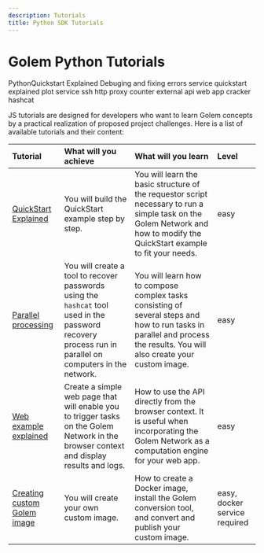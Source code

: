 ```yaml
---
description: Tutorials
title: Python SDK Tutorials
---
```


# Golem Python Tutorials


PythonQuickstart Explained
Debuging and fixing errors
service quickstart explained
plot service
ssh
http proxy
counter
external api
web app
cracker
hashcat


JS tutorials are designed for developers who want to learn Golem concepts by a practical realization of proposed project challenges. 
Here is a list of available tutorials and their content:

| Tutorial  | What will you achieve | What will you learn  | Level |
|:----------|:----------------------|:---------------------|:------|
| [QuickStart Explained](/docs/creators/javascript/tutorials/quickstart-explained)  | You will build the QuickStart example step by step.  | You will learn the basic structure of the requestor script necessary to run a simple task on the Golem Network and how to modify the QuickStart example to fit your needs. | easy |
| [Parallel processing](/docs/creators/javascript/tutorials/running-parallel-tasks)  | You will create a tool to recover passwords using the `hashcat` tool used in the password recovery process run in parallel on computers in the network.   | You will learn how to compose complex tasks consisting of several steps and how to run tasks in parallel and process the results. You will also create your custom image.   | easy |
| [Web example explained](/docs/creators/javascript/tutorials/running-in-browser)  | Create a simple web page that will enable you to trigger tasks on the Golem Network in the browser context and display results and logs.  | How to use the API directly from the browser context. It is useful when incorporating the Golem Network as a computation engine for your web app.  | easy |
| [Creating custom Golem image](/docs/creators/javascript/tutorials/testing-golem-image)  | You will create your own custom image.   | How to create a Docker image, install the Golem conversion tool, and convert and publish your custom image. | easy, docker service required |

